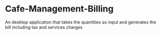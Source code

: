 # Cafe-Management-Billing
An desktop application that takes the quantities as input and generates the bill including tax and services charges
